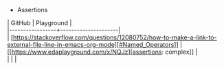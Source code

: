 * Assertions

| GitHub          | Playground          |  
|-----------------+---------------------|  
| [https://stackoverflow.com/questions/12080752/how-to-make-a-link-to-external-file-line-in-emacs-org-mode][#Named_Operators]] | [[https://www.edaplayground.com/x/NQJz][assertions: complex]] |    
|                 |                     |



